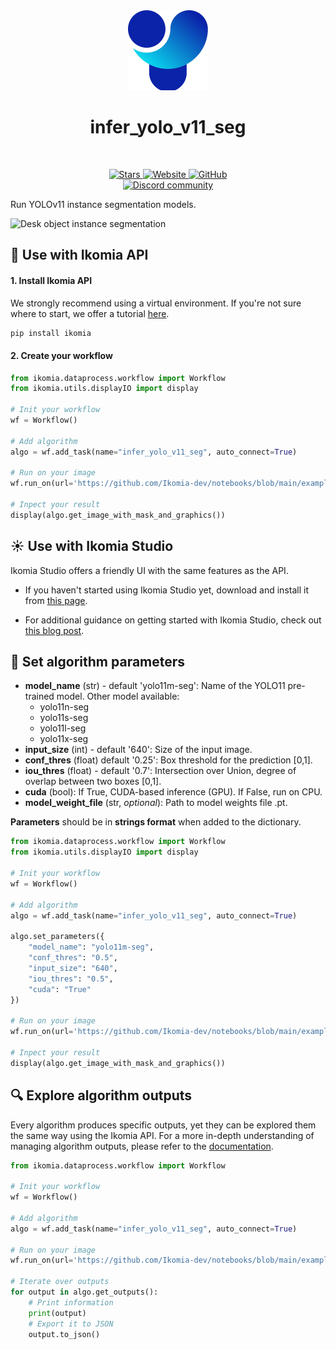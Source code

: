 <div align="center">
  <img src="images/icon.png" alt="Algorithm icon">
  <h1 align="center">infer_yolo_v11_seg</h1>
</div>
<br />
<p align="center">
    <a href="https://github.com/Ikomia-hub/infer_yolo_v11_seg">
        <img alt="Stars" src="https://img.shields.io/github/stars/Ikomia-hub/infer_yolo_v11_seg">
    </a>
    <a href="https://app.ikomia.ai/hub/">
        <img alt="Website" src="https://img.shields.io/website/http/app.ikomia.ai/en.svg?down_color=red&down_message=offline&up_message=online">
    </a>
    <a href="https://github.com/Ikomia-hub/infer_yolo_v11_seg/blob/main/LICENSE.md">
        <img alt="GitHub" src="https://img.shields.io/github/license/Ikomia-hub/infer_yolo_v11_seg.svg?color=blue">
    </a>    
    <br>
    <a href="https://discord.com/invite/82Tnw9UGGc">
        <img alt="Discord community" src="https://img.shields.io/badge/Discord-white?style=social&logo=discord">
    </a> 
</p>

Run YOLOv11 instance segmentation models.

![Desk object instance segmentation](https://raw.githubusercontent.com/Ikomia-hub/infer_yolo_11_seg/main/icons/output.jpg)


## :rocket: Use with Ikomia API
#### 1. Install Ikomia API

We strongly recommend using a virtual environment. If you're not sure where to start, we offer a tutorial [here](https://www.ikomia.ai/blog/a-step-by-step-guide-to-creating-virtual-environments-in-python).

```sh
pip install ikomia
```

#### 2. Create your workflow

```python
from ikomia.dataprocess.workflow import Workflow
from ikomia.utils.displayIO import display

# Init your workflow
wf = Workflow()

# Add algorithm
algo = wf.add_task(name="infer_yolo_v11_seg", auto_connect=True)

# Run on your image  
wf.run_on(url='https://github.com/Ikomia-dev/notebooks/blob/main/examples/img/img_people_workspace.jpg?raw=true')

# Inpect your result
display(algo.get_image_with_mask_and_graphics())
```

## :sunny: Use with Ikomia Studio

Ikomia Studio offers a friendly UI with the same features as the API.

- If you haven't started using Ikomia Studio yet, download and install it from [this page](https://www.ikomia.ai/studio).

- For additional guidance on getting started with Ikomia Studio, check out [this blog post](https://www.ikomia.ai/blog/how-to-get-started-with-ikomia-studio).

## :pencil: Set algorithm parameters

- **model_name** (str) - default 'yolo11m-seg': Name of the YOLO11 pre-trained model. Other model available:
    - yolo11n-seg
    - yolo11s-seg
    - yolo11l-seg
    - yolo11x-seg
- **input_size** (int) - default '640': Size of the input image.
- **conf_thres** (float) default '0.25': Box threshold for the prediction [0,1].
- **iou_thres** (float) - default '0.7': Intersection over Union, degree of overlap between two boxes [0,1].
- **cuda** (bool): If True, CUDA-based inference (GPU). If False, run on CPU.
- **model_weight_file** (str, *optional*): Path to model weights file .pt. 

**Parameters** should be in **strings format**  when added to the dictionary.


```python
from ikomia.dataprocess.workflow import Workflow
from ikomia.utils.displayIO import display

# Init your workflow
wf = Workflow()

# Add algorithm
algo = wf.add_task(name="infer_yolo_v11_seg", auto_connect=True)

algo.set_parameters({
    "model_name": "yolo11m-seg",
    "conf_thres": "0.5",
    "input_size": "640",
    "iou_thres": "0.5",
    "cuda": "True"
})

# Run on your image  
wf.run_on(url='https://github.com/Ikomia-dev/notebooks/blob/main/examples/img/img_people_workspace.jpg?raw=true')

# Inpect your result
display(algo.get_image_with_mask_and_graphics())
```

## :mag: Explore algorithm outputs

Every algorithm produces specific outputs, yet they can be explored them the same way using the Ikomia API. For a more in-depth understanding of managing algorithm outputs, please refer to the [documentation](https://ikomia-dev.github.io/python-api-documentation/advanced_guide/IO_management.html).

```python
from ikomia.dataprocess.workflow import Workflow

# Init your workflow
wf = Workflow()

# Add algorithm
algo = wf.add_task(name="infer_yolo_v11_seg", auto_connect=True)

# Run on your image  
wf.run_on(url='https://github.com/Ikomia-dev/notebooks/blob/main/examples/img/img_people_workspace.jpg?raw=true')

# Iterate over outputs
for output in algo.get_outputs():
    # Print information
    print(output)
    # Export it to JSON
    output.to_json()